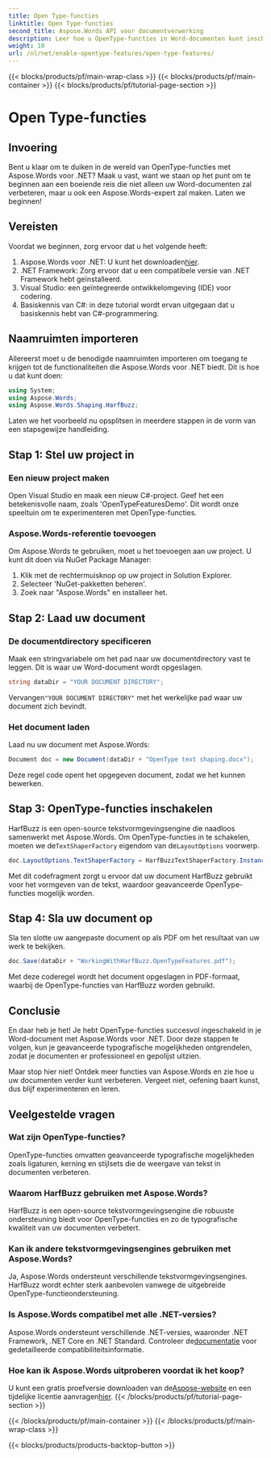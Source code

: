 ```yaml
---
title: Open Type-functies
linktitle: Open Type-functies
second_title: Aspose.Words API voor documentverwerking
description: Leer hoe u OpenType-functies in Word-documenten kunt inschakelen met Aspose.Words voor .NET met deze gedetailleerde, stapsgewijze handleiding.
weight: 10
url: /nl/net/enable-opentype-features/open-type-features/
---
```


{{< blocks/products/pf/main-wrap-class >}}
{{< blocks/products/pf/main-container >}}
{{< blocks/products/pf/tutorial-page-section >}}

# Open Type-functies

## Invoering

Bent u klaar om te duiken in de wereld van OpenType-functies met Aspose.Words voor .NET? Maak u vast, want we staan op het punt om te beginnen aan een boeiende reis die niet alleen uw Word-documenten zal verbeteren, maar u ook een Aspose.Words-expert zal maken. Laten we beginnen!

## Vereisten

Voordat we beginnen, zorg ervoor dat u het volgende heeft:

1.  Aspose.Words voor .NET: U kunt het downloaden[hier](https://releases.aspose.com/words/net/).
2. .NET Framework: Zorg ervoor dat u een compatibele versie van .NET Framework hebt geïnstalleerd.
3. Visual Studio: een geïntegreerde ontwikkelomgeving (IDE) voor codering.
4. Basiskennis van C#: in deze tutorial wordt ervan uitgegaan dat u basiskennis hebt van C#-programmering.

## Naamruimten importeren

Allereerst moet u de benodigde naamruimten importeren om toegang te krijgen tot de functionaliteiten die Aspose.Words voor .NET biedt. Dit is hoe u dat kunt doen:

```csharp
using System;
using Aspose.Words;
using Aspose.Words.Shaping.HarfBuzz;
```

Laten we het voorbeeld nu opsplitsen in meerdere stappen in de vorm van een stapsgewijze handleiding.

## Stap 1: Stel uw project in

### Een nieuw project maken

Open Visual Studio en maak een nieuw C#-project. Geef het een betekenisvolle naam, zoals 'OpenTypeFeaturesDemo'. Dit wordt onze speeltuin om te experimenteren met OpenType-functies.

### Aspose.Words-referentie toevoegen

Om Aspose.Words te gebruiken, moet u het toevoegen aan uw project. U kunt dit doen via NuGet Package Manager:

1. Klik met de rechtermuisknop op uw project in Solution Explorer.
2. Selecteer 'NuGet-pakketten beheren'.
3. Zoek naar "Aspose.Words" en installeer het.

## Stap 2: Laad uw document

### De documentdirectory specificeren

Maak een stringvariabele om het pad naar uw documentdirectory vast te leggen. Dit is waar uw Word-document wordt opgeslagen.

```csharp
string dataDir = "YOUR DOCUMENT DIRECTORY";
```

 Vervangen`"YOUR DOCUMENT DIRECTORY"` met het werkelijke pad waar uw document zich bevindt.

### Het document laden

Laad nu uw document met Aspose.Words:

```csharp
Document doc = new Document(dataDir + "OpenType text shaping.docx");
```

Deze regel code opent het opgegeven document, zodat we het kunnen bewerken.

## Stap 3: OpenType-functies inschakelen

 HarfBuzz is een open-source tekstvormgevingsengine die naadloos samenwerkt met Aspose.Words. Om OpenType-functies in te schakelen, moeten we de`TextShaperFactory` eigendom van de`LayoutOptions` voorwerp.

```csharp
doc.LayoutOptions.TextShaperFactory = HarfBuzzTextShaperFactory.Instance;
```

Met dit codefragment zorgt u ervoor dat uw document HarfBuzz gebruikt voor het vormgeven van de tekst, waardoor geavanceerde OpenType-functies mogelijk worden.

## Stap 4: Sla uw document op

Sla ten slotte uw aangepaste document op als PDF om het resultaat van uw werk te bekijken.

```csharp
doc.Save(dataDir + "WorkingWithHarfBuzz.OpenTypeFeatures.pdf");
```

Met deze coderegel wordt het document opgeslagen in PDF-formaat, waarbij de OpenType-functies van HarfBuzz worden gebruikt.

## Conclusie

En daar heb je het! Je hebt OpenType-functies succesvol ingeschakeld in je Word-document met Aspose.Words voor .NET. Door deze stappen te volgen, kun je geavanceerde typografische mogelijkheden ontgrendelen, zodat je documenten er professioneel en gepolijst uitzien.

Maar stop hier niet! Ontdek meer functies van Aspose.Words en zie hoe u uw documenten verder kunt verbeteren. Vergeet niet, oefening baart kunst, dus blijf experimenteren en leren.

## Veelgestelde vragen

### Wat zijn OpenType-functies?
OpenType-functies omvatten geavanceerde typografische mogelijkheden zoals ligaturen, kerning en stijlsets die de weergave van tekst in documenten verbeteren.

### Waarom HarfBuzz gebruiken met Aspose.Words?
HarfBuzz is een open-source tekstvormgevingsengine die robuuste ondersteuning biedt voor OpenType-functies en zo de typografische kwaliteit van uw documenten verbetert.

### Kan ik andere tekstvormgevingsengines gebruiken met Aspose.Words?
Ja, Aspose.Words ondersteunt verschillende tekstvormgevingsengines. HarfBuzz wordt echter sterk aanbevolen vanwege de uitgebreide OpenType-functieondersteuning.

### Is Aspose.Words compatibel met alle .NET-versies?
 Aspose.Words ondersteunt verschillende .NET-versies, waaronder .NET Framework, .NET Core en .NET Standard. Controleer de[documentatie](https://reference.aspose.com/words/net/) voor gedetailleerde compatibiliteitsinformatie.

### Hoe kan ik Aspose.Words uitproberen voordat ik het koop?
 U kunt een gratis proefversie downloaden van de[Aspose-website](https://releases.aspose.com/) en een tijdelijke licentie aanvragen[hier](https://purchase.aspose.com/temporary-license/).
{{< /blocks/products/pf/tutorial-page-section >}}

{{< /blocks/products/pf/main-container >}}
{{< /blocks/products/pf/main-wrap-class >}}

{{< blocks/products/products-backtop-button >}}
